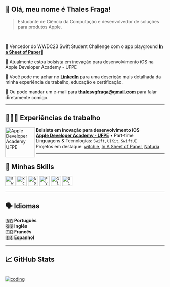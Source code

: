 ## 💜 Olá, meu nome é <strong>Thales Fraga!</strong>

> Estudante de Ciência da Computação e desenvolvedor de soluções para produtos Apple.

<br>

🏅 Vencedor do WWDC23 Swift Student Challenge com o app playground <strong>[In a Sheet of Paper](https://github.com/ditthales/InASheetOfPaper)</strong>🏅

🔭 Atualmente estou bolsista em inovação para desenvolvimento iOS na Apple Developer Academy - UFPE

💬 Você pode me achar no <strong>[LinkedIn](https://www.linkedin.com/in/thalesvgfraga/)</strong> para uma descrição mais detalhada da minha experiência de trabalho, educação e certificação.

💌 Ou pode mandar um e-mail para <strong>thalesvgfraga@gmail.com</strong> para falar diretamente comigo.

---

## 👨🏾‍💻 <strong>Experiências de trabalho</strong>

[<img align="left" height="94px" width="94px" alt="Apple Developer Academy UFPE" margin-right="30px" src="https://i.imgur.com/ZQ8V0mT.png"/>](https://www.developeracademy.cin.ufpe.br)

**Bolsista em inovação para desenvolvimento iOS** \
[**Apple Developer Academy - UFPE**](https://www.developeracademy.cin.ufpe.br) • Part-time \
Linguagens & Tecnologias: `Swift`, `UIKit`, `SwiftUI`\
Projetos em destaque: [witchie](https://github.com/ergdln/witchie), [In A Sheet of Paper](https://github.com/ditthales/InASheetOfPaper), [Naturia](https://github.com/miggelucas/Naturia)
<br/>

---

## 🚀 Minhas Skills

<code><img height="32" src="https://i.imgur.com/rYUFkMD.png" alt="Swift"/></code>
<code><img height="32" src="https://i.imgur.com/a430Il7.png" alt="Xcode"/></code>
<code><img height="32" src="https://i.imgur.com/qfYIDfa.png" alt="AppStore"/></code>
<code><img height="32" src="https://i.imgur.com/gYq39O7.png" alt="Python"/></code>
<code><img height="32" src="https://i.imgur.com/RDy0BpG.png" alt="Git"/></code>
<code><img height="32" src="https://i.imgur.com/DA8F2BV.png" alt="GitHub"/></code>

---

## 🗣️ Idiomas

<strong>🇧🇷 Português<br>
🇬🇧 Inglês<br>
🇫🇷 Francês<br>
🇪🇸 Espanhol<br></strong>

---

## 📈 GitHub Stats
<br>
<a href="https://github.com/ditthales">
  <img alt="coding"  align="center" src="https://github-readme-stats.vercel.app/api/top-langs/?username=ditthales&theme=dracula&hide_langs_below=1"/>
</a>
